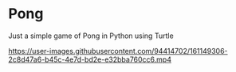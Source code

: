 # Pong
Just a simple game of Pong in Python using Turtle

https://user-images.githubusercontent.com/94414702/161149306-2c8d47a6-b45c-4e7d-bd2e-e32bba760cc6.mp4
